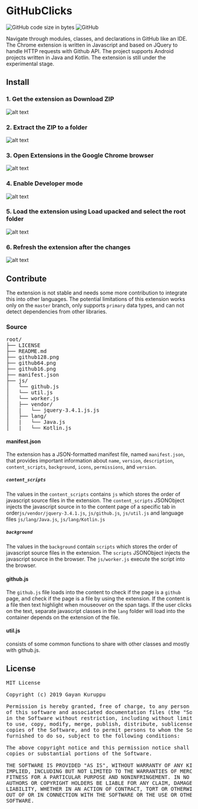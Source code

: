 # GitHubClicks
![GitHub code size in bytes](https://img.shields.io/github/languages/code-size/gayankuruppu/GitHubClicks) ![GitHub](https://img.shields.io/github/license/gayankuruppu/GitHubClicks)

Navigate through modules, classes, and declarations in GitHub like an IDE. The Chrome extension is written in Javascript and based on JQuery to handle HTTP requests with Github API. The project supports Android projects written in Java and Kotlin. The extension is still under the experimental stage.
## Install
### 1. Get the extension as Download ZIP
![alt text](https://raw.githubusercontent.com/gayankuruppu/GitHubClicks/images/github-clicks-1.png "Download repo as a compress file")
### 2. Extract the ZIP to a folder
![alt text](https://raw.githubusercontent.com/gayankuruppu/GitHubClicks/images/github-clicks-2.png "Extract the compressed repo")
### 3. Open Extensions in the Google Chrome browser
![alt text](https://raw.githubusercontent.com/gayankuruppu/GitHubClicks/images/github-clicks-3.png "Go to extensions")
### 4. Enable Developer mode
![alt text](https://raw.githubusercontent.com/gayankuruppu/GitHubClicks/images/github-clicks-4.png "Enable developer mode")
### 5. Load the extension using Load upacked and select the root folder 
![alt text](https://raw.githubusercontent.com/gayankuruppu/GitHubClicks/images/github-clicks-5.png "Open load unpacked and select root extension")
### 6. Refresh the extension after the changes
![alt text](https://raw.githubusercontent.com/gayankuruppu/GitHubClicks/images/github-clicks-6.png "Added to browser")

## Contribute
The extension is not stable and needs some more contribution to integrate this into other languages. The potential limitations of this extension works only on the `master` branch, only supports `primary` data types, and can not detect dependencies from other libraries.
### Source
<pre>
root/
├── LICENSE
├── README.md
├── github128.png
├── github64.png
├── github16.png
├── manifest.json
├── js/
│   └── github.js
│   └── util.js
│   └── worker.js
│   ├── vendor/
│   |   └── jquery-3.4.1.js.js
│   ├── lang/
│   |   └── Java.js
│   |   └── Kotlin.js
</pre>
#### manifest.json
The extension has a JSON-formatted manifest file, named `manifest.json`, that provides important information about `name`, `version`, `description`, `content_scripts`, `background`, `icons`, `permissions`, and `version`.
##### `content_scripts`
The values in the `content_scripts` contains `js` which stores the order of javascript source files in the extension. The `content_scripts` JSONObject injects the javascript source in to the content page of a specific tab in order`js/vendor/jquery-3.4.1.js`,  `js/github.js`, `js/util.js` and language files `js/lang/Java.js`, `js/lang/Kotlin.js`
##### `background`
The values in the `background` contain `scripts` which stores the order of javascript source files in the extension. The `scripts` JSONObject injects the javascript source in the browser. The `js/worker.js` execute the script into the browser.
#### github.js
The `github.js` file loads into the content to check if the page is a `github` page, and check if the page is a file by using the extension. If the content is a file then text highlight when mouseover on the span tags. If the user clicks on the text, separate javascript classes in the `lang` folder will load into the container depends on the extension of the file.
#### util.js
consists of some common functions to share with other classes and mostly with github.js. 

## License
<pre>
MIT License

Copyright (c) 2019 Gayan Kuruppu

Permission is hereby granted, free of charge, to any person obtaining a copy
of this software and associated documentation files (the "Software"), to deal
in the Software without restriction, including without limitation the rights
to use, copy, modify, merge, publish, distribute, sublicense, and/or sell
copies of the Software, and to permit persons to whom the Software is
furnished to do so, subject to the following conditions:

The above copyright notice and this permission notice shall be included in all
copies or substantial portions of the Software.

THE SOFTWARE IS PROVIDED "AS IS", WITHOUT WARRANTY OF ANY KIND, EXPRESS OR
IMPLIED, INCLUDING BUT NOT LIMITED TO THE WARRANTIES OF MERCHANTABILITY,
FITNESS FOR A PARTICULAR PURPOSE AND NONINFRINGEMENT. IN NO EVENT SHALL THE
AUTHORS OR COPYRIGHT HOLDERS BE LIABLE FOR ANY CLAIM, DAMAGES OR OTHER
LIABILITY, WHETHER IN AN ACTION OF CONTRACT, TORT OR OTHERWISE, ARISING FROM,
OUT OF OR IN CONNECTION WITH THE SOFTWARE OR THE USE OR OTHER DEALINGS IN THE
SOFTWARE.
</pre>

